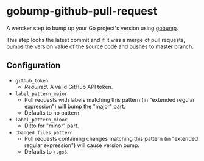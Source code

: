 gobump-github-pull-request
==========================

A wercker step to bump up your Go project's version using [gobump](https://github.com/motemen/gobump).

This step looks the latest commit and if it was a merge of pull requests, bumps the version value of the source code and pushes to master branch.

Configuration
-------------

- `github_token`
  - *Required*. A valid GitHub API token.
- `label_pattern_major`
  - Pull requests with labels matching this pattern (in "extended regular expression") will bump the "major" part.
  - Defaults to no pattern.
- `label_pattern_minor`
  - Ditto for "minor" part.
- `changed_files_pattern`
  - Pull requests containing changes matching this pattern (in "extended regular expression") will cause version bump.
  - Defaults to `\.go$`.
